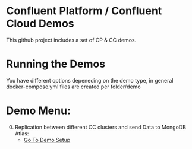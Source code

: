 # Confluent Platform / Confluent Cloud Demos 
This github project includes a set of CP & CC demos. 

# Running the Demos
You have different options depeneding on the demo type, in general docker-compose.yml files are created per folder/demo 

# Demo Menu:
0. Replication between different CC clusters and send Data to MongoDB Atlas:
    * [Go To Demo Setup](DemoCategorizador/CC_MongoDB_atlas.md)
